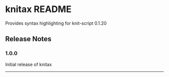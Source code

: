 # knitax README

Provides syntax highlighting for knit-script 0.1.20

## Release Notes

### 1.0.0

Initial release of knitax

---
